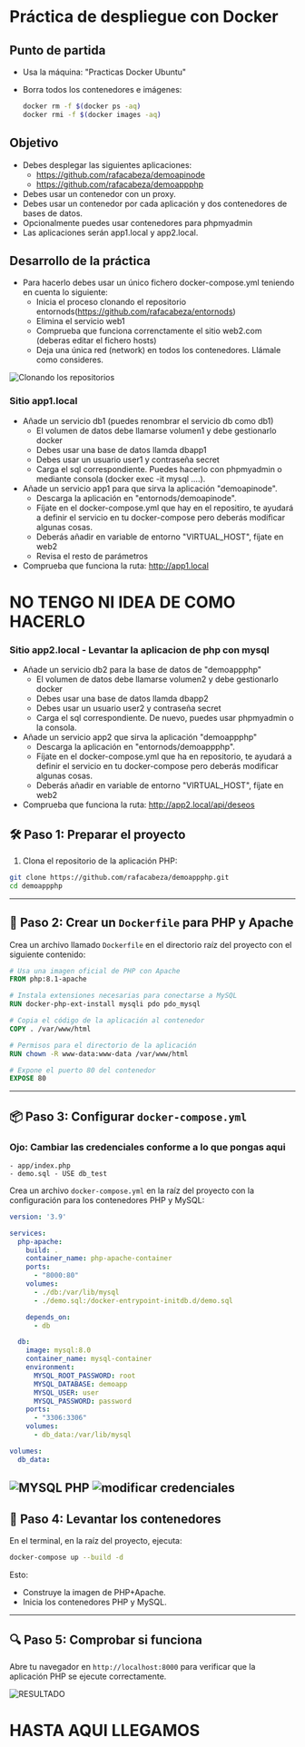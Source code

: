 # Práctica de despliegue con Docker

## Punto de partida

- Usa la máquina: "Practicas Docker Ubuntu"
- Borra todos los contenedores e imágenes:

  ```bash
  docker rm -f $(docker ps -aq)
  docker rmi -f $(docker images -aq)
  ```

## Objetivo

- Debes desplegar las siguientes aplicaciones:
  - https://github.com/rafacabeza/demoapinode
  - https://github.com/rafacabeza/demoappphp
- Debes usar un contenedor con un proxy.
- Debes usar un contenedor por cada aplicación y dos contenedores de bases de datos.
- Opcionalmente puedes usar contenedores para phpmyadmin
- Las aplicaciones serán app1.local y app2.local.

## Desarrollo de la práctica

- Para hacerlo debes usar un único fichero docker-compose.yml teniendo en cuenta lo siguiente:
  - Inicia el proceso clonando el repositorio entornods(https://github.com/rafacabeza/entornods)
  - Elimina el servicio web1
  - Comprueba que funciona correnctamente el sitio web2.com (deberas editar el fichero hosts)
  - Deja una única red (network) en todos los contenedores. Llámale como consideres.


![Clonando los repositorios](./img/image.png)

### Sitio app1.local

- Añade un servicio db1 (puedes renombrar el servicio db como db1)
  - El volumen de datos debe llamarse volumen1 y debe gestionarlo docker
  - Debes usar una base de datos llamda dbapp1 
  - Debes usar un usuario user1 y contraseña secret
  - Carga el sql correspondiente. Puedes hacerlo con phpmyadmin o mediante consola (docker exec -it <contenedor> mysql ....).
- Añade un servicio app1 para que sirva la aplicación "demoapinode". 
  - Descarga la aplicación en "entornods/demoapinode".
  - Fíjate en el docker-compose.yml que hay en el repositiro, te ayudará a definir el servicio en tu docker-compose pero deberás modificar algunas cosas.
  - Deberás añadir en variable de entorno "VIRTUAL_HOST", fíjate en web2
  - Revisa el resto de parámetros
- Comprueba que funciona la ruta: http://app1.local


# NO TENGO NI IDEA DE COMO HACERLO 

### Sitio app2.local - Levantar la aplicacion de php con mysql

- Añade un servicio db2 para la base de datos de "demoappphp"
  - El volumen de datos debe llamarse volumen2 y debe gestionarlo docker
  - Debes usar una base de datos llamda dbapp2 
  - Debes usar un usuario user2 y contraseña secret
  - Carga el sql correspondiente. De nuevo, puedes usar phpmyadmin o la consola.
- Añade un servicio app2 que sirva la aplicación "demoappphp"
  - Descarga la aplicación en "entornods/demoappphp".
  - Fíjate en el docker-compose.yml que ha en repositorio, te ayudará a definir el servicio en tu docker-compose pero deberás modificar algunas cosas.
  - Deberás añadir en variable de entorno "VIRTUAL_HOST", fíjate en web2
- Comprueba que funciona la ruta: http://app2.local/api/deseos



## 🛠️ **Paso 1: Preparar el proyecto**  
1. Clona el repositorio de la aplicación PHP:  
```bash
git clone https://github.com/rafacabeza/demoappphp.git
cd demoappphp
```

---

## 🐳 **Paso 2: Crear un `Dockerfile` para PHP y Apache**  
Crea un archivo llamado `Dockerfile` en el directorio raíz del proyecto con el siguiente contenido:  

```Dockerfile
# Usa una imagen oficial de PHP con Apache
FROM php:8.1-apache

# Instala extensiones necesarias para conectarse a MySQL
RUN docker-php-ext-install mysqli pdo pdo_mysql

# Copia el código de la aplicación al contenedor
COPY . /var/www/html

# Permisos para el directorio de la aplicación
RUN chown -R www-data:www-data /var/www/html

# Expone el puerto 80 del contenedor
EXPOSE 80
```



---

## 📦 **Paso 3: Configurar `docker-compose.yml`**  

### Ojo: Cambiar las credenciales conforme a lo que pongas aqui
    - app/index.php
    - demo.sql - USE db_test


    
Crea un archivo `docker-compose.yml` en la raíz del proyecto con la configuración para los contenedores PHP y MySQL:  

```yaml
version: '3.9'

services:
  php-apache:
    build: .
    container_name: php-apache-container
    ports:
      - "8000:80"
    volumes:
      - ./db:/var/lib/mysql
      - ./demo.sql:/docker-entrypoint-initdb.d/demo.sql 

    depends_on:
      - db

  db:
    image: mysql:8.0
    container_name: mysql-container
    environment:
      MYSQL_ROOT_PASSWORD: root
      MYSQL_DATABASE: demoapp
      MYSQL_USER: user
      MYSQL_PASSWORD: password
    ports:
      - "3306:3306"
    volumes:
      - db_data:/var/lib/mysql

volumes:
  db_data:
```


![MYSQL PHP](./img/image-1.png)
![modificar credenciales](./img/image-2.png)
---

## 🚀 **Paso 4: Levantar los contenedores**  
En el terminal, en la raíz del proyecto, ejecuta:  

```bash
docker-compose up --build -d
```

Esto:  
- Construye la imagen de PHP+Apache.  
- Inicia los contenedores PHP y MySQL.  

---

## 🔍 **Paso 5: Comprobar si funciona**  
Abre tu navegador en `http://localhost:8000` para verificar que la aplicación PHP se ejecute correctamente.  


![RESULTADO](./img/image-3.png)



# HASTA AQUI LLEGAMOS
